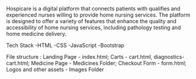 Hospicare is a digital platform that connects patients with qualifies and experienced nurses willing to provide home nursing services. The platform is designed to offer a variety of features that enhance the quality and accessibility of home nursing services, including pathology testing and home medicine delivery.

Tech Stack
-HTML
-CSS
-JavaScript
-Bootstrap

File structure : 
Landing Page - index.html;
Carts - cart.html, diagnostics-cart.html;
Medicine Page - Medicines Folder;
Checkout Form - form.html;
Logos and other assets - Images Folder
